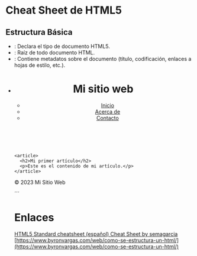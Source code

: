 # Cheat Sheet de HTML5
## Estructura Básica
- <!DOCTYPE html>: Declara el tipo de documento HTML5.
- <html>: Raíz de todo documento HTML.
- <head>: Contiene metadatos sobre el documento (título, codificación, enlaces a hojas de estilo, etc.).
- <title>: Define el título de la página, que aparece en la pestaña del navegador.
- <body>: Contiene el contenido visible de la página.

## Sección y Navegación
- <header>: Encabezado de la página, generalmente contiene el logo y la barra de navegación.
- <nav>: Sección de navegación principal.
- <main>: Contenido principal de la página.
- <section>: Secciones genéricas dentro del contenido principal.
- <article>: Contenido independiente y autocontenido (posts de blog, artículos de noticias).
- <aside>: Contenido secundario, como barras laterales o cajas informativas.
- <footer>: Pie de página, con información de copyright, enlaces a políticas de privacidad, etc.

## Texto y Formato
- <h1> - <h6>: Títulos de diferentes niveles.
- <p>: Párrafo.
- <span>: Elemento en línea para aplicar estilos a partes específicas del texto.
- <strong>: Texto en negrita.
- <em>: Texto en cursiva.
- <a>: Enlace a otra página.
- <img>: Imagen.
- <ul>: Lista no ordenada.
- <ol>: Lista ordenada.
- <li>: Elemento de lista.

## Formularios
- <form>: Define un formulario.
- <input>: Campo de entrada (texto, contraseña, checkbox, radio, etc.).
- <label>: Etiqueta asociada a un elemento de formulario.
- <button>: Botón para enviar un formulario.
- <select>: Lista desplegable.
- <textarea>: Área de texto multilínea.

## Tablas
- <table>: Define una tabla.
- <tr>: Fila de una tabla.
- <th>: Celda de encabezado de una tabla.
- <td>: Celda de datos de una tabla.

## Otros Elementos
- <div>: Contenedor genérico para agrupar elementos.
- <span>: Elemento en línea para aplicar estilos.

## Atributos Comunes
- id: Identificador único para un elemento.
- class: Clase para aplicar estilos CSS.
- style: Estilos en línea (no recomendado para grandes proyectos).
- href: Atributo utilizado en el elemento <a> para especificar la URL del enlace.
- src: Atributo utilizado en el elemento <img> para especificar la URL de la imagen.
- alt: Texto alternativo para una imagen (utilizado por los lectores de pantalla).

# Recuerda:

**Semántica**: Utiliza las etiquetas de manera correcta para que los motores de búsqueda y los lectores de pantalla puedan entender mejor tu contenido.
**CSS**: Para darle estilo a tu página web, utiliza hojas de estilo en cascada (CSS).
**JavaScript**: Para agregar interactividad a tu página web, utiliza JavaScript.
Este cheat sheet te servirá como referencia rápida, pero te recomiendo profundizar en cada etiqueta y atributo para dominar HTML5.

# Ejemplo
´´´
HTML
<!DOCTYPE html>
<html>
<head>
  <title>Mi primera página web</title>
</head>
<body>
  <header>
    <h1>Mi sitio web</h1>
    <nav>
      <ul>
        <li><a href="#">Inicio</a></li>
        <li><a href="#">Acerca de</a></li>
        <li><a href="#">Contacto</a></li>
      </ul>
    </nav>
  </header>
  <main>   

    <article>
      <h2>Mi primer artículo</h2>
      <p>Este es el contenido de mi artículo.</p>
    </article>
  </main>
  <footer>
    <p>&copy; 2023 Mi Sitio Web</p>
  </footer>
</body>
</html>
´´´

# Enlaces
[HTML5 Standard cheatsheet (español) Cheat Sheet by semagarcia](https://cheatography.com/semagarcia/cheat-sheets/html5-standard-cheatsheet-espanol/)
[https://www.byronvargas.com/web/como-se-estructura-un-html/](https://www.byronvargas.com/web/como-se-estructura-un-html/)